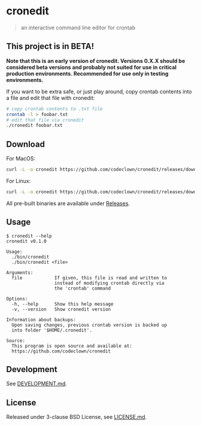 # cronedit

> an interactive command line editor for crontab

## This project is in BETA!

**Note that this is an early version of cronedit. Versions 0.X.X should be considered beta versions and probably not suited for use in critical production environments. Recommended for use only in testing environments.**

If you want to be extra safe, or just play around, copy crontab contents into a file and edit that file with cronedit:

```bash
# copy crontab contents to .txt file
crontab -l > foobar.txt
# edit that file via cronedit
./cronedit foobar.txt
```

## Download

For MacOS:

```bash
curl -L -o cronedit https://github.com/codeclown/cronedit/releases/download/v0.1.0/cronedit-macos
```

For Linux:

```bash
curl -L -o cronedit https://github.com/codeclown/cronedit/releases/download/v0.1.0/cronedit-linux
```

All pre-built binaries are available under [Releases](https://github.com/codeclown/cronedit/releases).

## Usage

```shell
$ cronedit --help
cronedit v0.1.0

Usage:
  ./bin/cronedit
  ./bin/cronedit <file>

Arguments:
  file            If given, this file is read and written to
                  instead of modifying crontab directly via
                  the 'crontab' command

Options:
  -h, --help      Show this help message
  -v, --version   Show cronedit version

Information about backups:
  Upon saving changes, previous crontab version is backed up
  into folder '$HOME/.cronedit'.

Source:
  This program is open source and available at:
  https://github.com/codeclown/cronedit

```

## Development

See [DEVELOPMENT.md](DEVELOPMENT.md).

## License

Released under 3-clause BSD License, see [LICENSE.md](LICENSE.md).
